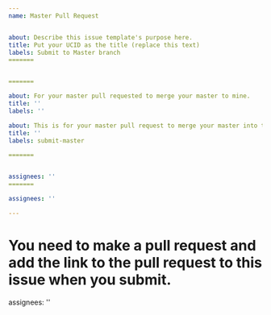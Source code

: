 ```yaml
---
name: Master Pull Request


about: Describe this issue template's purpose here.
title: Put your UCID as the title (replace this text)
labels: Submit to Master branch
=======


=======

about: For your master pull requested to merge your master to mine.
title: ''
labels: ''

about: This is for your master pull request to merge your master into this repo.
title: ''
labels: submit-master

=======


assignees: ''
=======

assignees: ''

---
```


You need to make a pull request and add the link to the pull request to this issue when you submit.
=======




assignees: ''